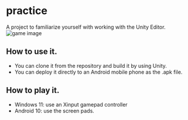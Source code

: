 # practice
A project to familiarize yourself with working with the Unity Editor.
![game image](https://user-images.githubusercontent.com/1439880/236781506-770e211e-247a-41a5-a2f1-ebfd42aba819.png)

## How to use it.
- You can clone it from the repository and build it by using Unity.
- You can deploy it directly to an Android mobile phone as the .apk file.

## How to play it.
- Windows 11: use an Xinput gamepad controller 
- Android 10: use the screen pads.
